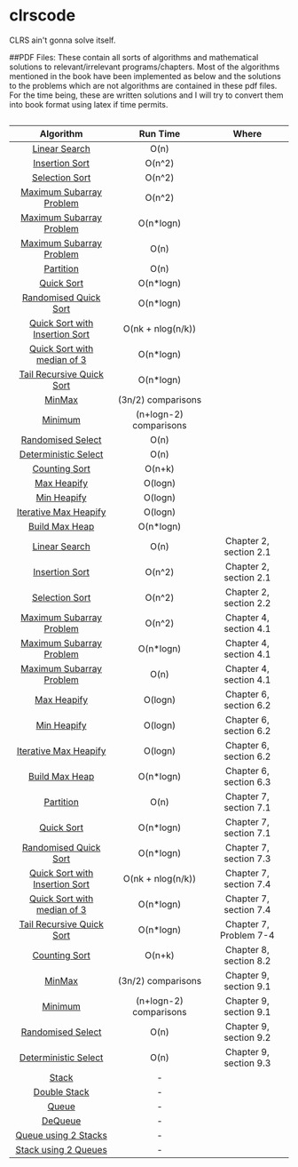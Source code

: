 # clrscode
CLRS ain't gonna solve itself.

##PDF Files:
These contain all sorts of algorithms and mathematical solutions to relevant/irrelevant programs/chapters. Most of the algorithms mentioned in the book have been implemented as below and the solutions to the problems which are not algorithms are contained in these pdf files. For the time being, these are written solutions and I will try to convert them into book format using latex if time permits.

##
| Algorithm     |  Run Time     | Where  |
|:-------------:|:-------------:|:-----:|
|[Linear Search](https://github.com/evamy/clrscode/blob/master/2/2.1/search.h)|O(n)||
|[Insertion Sort](https://github.com/evamy/clrscode/blob/master/2/2.1/insertion.h)|O(n^2)||
|[Selection Sort](https://github.com/evamy/clrscode/blob/master/2/2.2/sort.h)|O(n^2)||
|[Maximum Subarray Problem](https://github.com/evamy/clrscode/blob/master/4/4.1/4.1-2.cpp)|O(n^2)||
|[Maximum Subarray Problem](https://github.com/evamy/clrscode/blob/master/4/4.1/4.1-3.cpp)|O(n*logn)||
|[Maximum Subarray Problem](https://github.com/evamy/clrscode/blob/master/4/4.1/4.1-5.cpp)|O(n)||
|[Partition](https://github.com/evamy/clrscode/blob/master/7/7.1/7.1-2.cpp)|O(n)||
|[Quick Sort](https://github.com/evamy/clrscode/blob/master/7/7.1/7.1-4.cpp)|O(n*logn)||
|[Randomised Quick Sort](https://github.com/evamy/clrscode/blob/master/7/7.3/7.3-1-2.cpp)|O(n*logn)||
|[Quick Sort with Insertion Sort](https://github.com/evamy/clrscode/blob/master/7/7.4/7.4-5.cpp)|O(nk + nlog(n/k))||
|[Quick Sort with median of 3](https://github.com/evamy/clrscode/blob/master/7/7.4/7.4-6.cpp)|O(n*logn)||
|[Tail Recursive Quick Sort](https://github.com/evamy/clrscode/blob/master/7/7-4.cpp)|O(n*logn)||
|[MinMax](https://github.com/evamy/clrscode/blob/master/9/9.1/9.1-2.cpp)|(3n/2) comparisons||
|[Minimum](https://github.com/evamy/clrscode/blob/master/9/9.1/9.1-1.cpp)|(n+logn-2) comparisons||
|[Randomised Select](https://github.com/evamy/clrscode/blob/master/9/9.2/9.2-3.cpp)|O(n)||
|[Deterministic Select](https://github.com/evamy/clrscode/blob/master/9/9.3/9.3-5.cpp)|O(n)||
|[Counting Sort](https://github.com/evamy/clrscode/blob/master/8/8.2/8.2-1.cpp)|O(n+k)||
|[Max Heapify](https://github.com/evamy/clrscode/blob/master/6/6.2/6.2-1.cpp)|O(logn)||
|[Min Heapify](https://github.com/evamy/clrscode/blob/master/6/6.2/6.2-2.cpp)|O(logn)||
|[Iterative Max Heapify](https://github.com/evamy/clrscode/blob/master/6/6.2/6.2-5.cpp)|O(logn)||
|[Build Max Heap](https://github.com/evamy/clrscode/blob/master/6/6.3/6.3-1.cpp)|O(n*logn)||
|[Linear Search](https://github.com/evamy/clrscode/blob/master/2/2.1/search.h)|O(n)|Chapter 2, section 2.1|
|[Insertion Sort](https://github.com/evamy/clrscode/blob/master/2/2.1/insertion.h)|O(n^2)|Chapter 2, section 2.1|
|[Selection Sort](https://github.com/evamy/clrscode/blob/master/2/2.2/sort.h)|O(n^2)|Chapter 2, section 2.2|
|[Maximum Subarray Problem](https://github.com/evamy/clrscode/blob/master/4/4.1/4.1-2.cpp)|O(n^2)|Chapter 4, section 4.1|
|[Maximum Subarray Problem](https://github.com/evamy/clrscode/blob/master/4/4.1/4.1-3.cpp)|O(n*logn)|Chapter 4, section 4.1|
|[Maximum Subarray Problem](https://github.com/evamy/clrscode/blob/master/4/4.1/4.1-5.cpp)|O(n)|Chapter 4, section 4.1|
|[Max Heapify](https://github.com/evamy/clrscode/blob/master/6/6.2/6.2-1.cpp)|O(logn)|Chapter 6, section 6.2|
|[Min Heapify](https://github.com/evamy/clrscode/blob/master/6/6.2/6.2-2.cpp)|O(logn)|Chapter 6, section 6.2|
|[Iterative Max Heapify](https://github.com/evamy/clrscode/blob/master/6/6.2/6.2-5.cpp)|O(logn)|Chapter 6, section 6.2|
|[Build Max Heap](https://github.com/evamy/clrscode/blob/master/6/6.3/6.3-1.cpp)|O(n*logn)|Chapter 6, section 6.3|
|[Partition](https://github.com/evamy/clrscode/blob/master/7/7.1/7.1-2.cpp)|O(n)|Chapter 7, section 7.1|
|[Quick Sort](https://github.com/evamy/clrscode/blob/master/7/7.1/7.1-4.cpp)|O(n*logn)|Chapter 7, section 7.1|
|[Randomised Quick Sort](https://github.com/evamy/clrscode/blob/master/7/7.3/7.3-1-2.cpp)|O(n*logn)|Chapter 7, section 7.3|
|[Quick Sort with Insertion Sort](https://github.com/evamy/clrscode/blob/master/7/7.4/7.4-5.cpp)|O(nk + nlog(n/k))|Chapter 7, section 7.4|
|[Quick Sort with median of 3](https://github.com/evamy/clrscode/blob/master/7/7.4/7.4-6.cpp)|O(n*logn)|Chapter 7, section 7.4|
|[Tail Recursive Quick Sort](https://github.com/evamy/clrscode/blob/master/7/7-4.cpp)|O(n*logn)|Chapter 7, Problem 7-4|
|[Counting Sort](https://github.com/evamy/clrscode/blob/master/8/8.2/8.2-1.cpp)|O(n+k)|Chapter 8, section 8.2|
|[MinMax](https://github.com/evamy/clrscode/blob/master/9/9.1/9.1-2.cpp)|(3n/2) comparisons|Chapter 9, section 9.1|
|[Minimum](https://github.com/evamy/clrscode/blob/master/9/9.1/9.1-1.cpp)|(n+logn-2) comparisons|Chapter 9, section 9.1|
|[Randomised Select](https://github.com/evamy/clrscode/blob/master/9/9.2/9.2-3.cpp)|O(n)|Chapter 9, section 9.2|
|[Deterministic Select](https://github.com/evamy/clrscode/blob/master/9/9.3/9.3-5.cpp)|O(n)|Chapter 9, section 9.3|
|[Stack](https://github.com/evamy/clrscode/blob/master/10/10.1/10.1-1.cpp)|-||
|[Double Stack](https://github.com/evamy/clrscode/blob/master/10/10.1/10.1-2.cpp)|-||
|[Queue](https://github.com/evamy/clrscode/blob/master/10/10.1/10.1-3.cpp)|-||
|[DeQueue](https://github.com/evamy/clrscode/blob/master/10/10.1/10.1-4.cpp)|-||
|[Queue using 2 Stacks](https://github.com/evamy/clrscode/blob/master/10/10.1/10.1-5.cpp)|-||
|[Stack using 2 Queues](https://github.com/evamy/clrscode/blob/master/10/10.1/10.1-6.cpp)|-||
